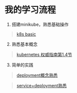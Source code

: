 # 我的学习流程

1. 搭建minikube，熟悉基础操作
> [k8s basic](https://k8smeetup.github.io/docs/tutorials/stateless-application/guestbook/)

2. 熟悉基本概念
> [kubernetes 权威指南第1.4节](https://book.douban.com/subject/26902153/)

3. 简单的实践

> [deployment概念熟悉](https://github.com/SunnySmilez/k8s/tree/master/deployment)

> [service+deployment熟悉](https://github.com/SunnySmilez/k8s/tree/master/guestbook)    
